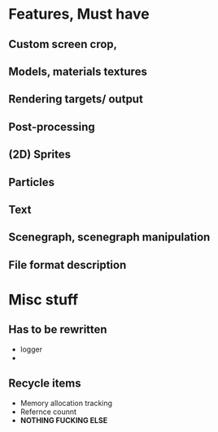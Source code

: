 # Features, Must have 

## Custom screen crop, 

## Models, materials textures

## Rendering targets/ output

## Post-processing

## (2D) Sprites

## Particles

## Text

## Scenegraph, scenegraph manipulation

## File format description

# Misc stuff
## Has to be rewritten
- logger
- 

## Recycle items

- Memory allocation tracking
- Refernce counnt
- **NOTHING FUCKING ELSE**
